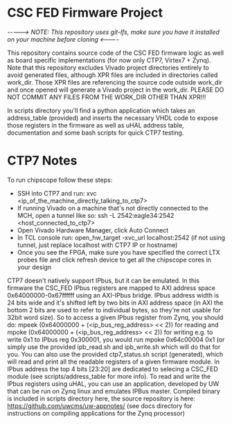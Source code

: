 CSC FED Firmware Project
========================

*-----> NOTE: This repository uses git-lfs, make sure you have it installed on your machine before cloning <----*

This repository contains source code of the CSC FED firmware logic as well as board specific implementations (for now only CTP7, Virtex7 + Zynq).
Note that this repository excludes Vivado project directories entirely to avoid generated files, although XPR files are included in directories called work_dir. Those XPR files are referencing the source code outside work_dir and once opened will generate a Vivado project in the work_dir. PLEASE DO NOT COMMIT ANY FILES FROM THE WORK_DIR OTHER THAN XPR!!! 

In scripts directory you'll find a python application which takes an address_table (provided) and inserts the necessary VHDL code to expose those registers in the firmware as well as uHAL address table, documentation and some bash scripts for quick CTP7 testing.

CTP7 Notes
==========

To run chipscope follow these steps:
   * SSH into CTP7 and run: xvc \<ip_of_the_machine_directly_talking_to_ctp7\>
   * If running Vivado on a machine that's not directly connected to the MCH, open a tunnel like so: ssh -L 2542:eagle34:2542 \<host_connected_to_ctp7\>
   * Open Vivado Hardware Manager, click Auto Connect
   * In TCL console run: open_hw_target -xvc_url localhost:2542 (if not using tunnel, just replace localhost with CTP7 IP or hostname)
   * Once you see the FPGA, make sure you have specified the correct LTX probes file and click refresh device to get all the chipscope cores in your design

CTP7 doesn't natively support IPbus, but it can be emulated. In this firmware the CSC_FED IPbus registers are mapped to AXI address space 0x64000000-0x67ffffff using an AXI-IPbus bridge. IPbus address width is 24 bits wide and it's shifted left by two bits in AXI address space (in AXI the bottom 2 bits are used to refer to individual bytes, so they're not usable for 32bit word size). So to access a given IPbus register from Zynq, you should do: mpeek (0x64000000 + (\<ip_bus_reg_address\> \<\< 2)) for reading and mpoke (0x64000000 + (\<ip_bus_reg_address\> \<\< 2)) for writing e.g. to write 0x1 to IPbus reg 0x300001, you would run mpoke 0x64c00004 0x1 (or simply use the provided ipb_read.sh and ipb_write.sh which will do that for you. You can also use the provided ctp7_status.sh script (generated), which will read and print all the readable registers of a given firmware module. In IPbus address the top 4 bits [23:20] are dedicated to selecing a CSC_FED module (see scripts/address_table for more info).
To read and write the IPbus registers using uHAL, you can use an application, developed by UW that can be run on Zynq linux and emulates IPBus master. Compiled binary is included in scripts directory here, the source repository is here: https://github.com/uwcms/uw-appnotes/  (see docs directory for instructions on compiling applications for the Zynq processor)

